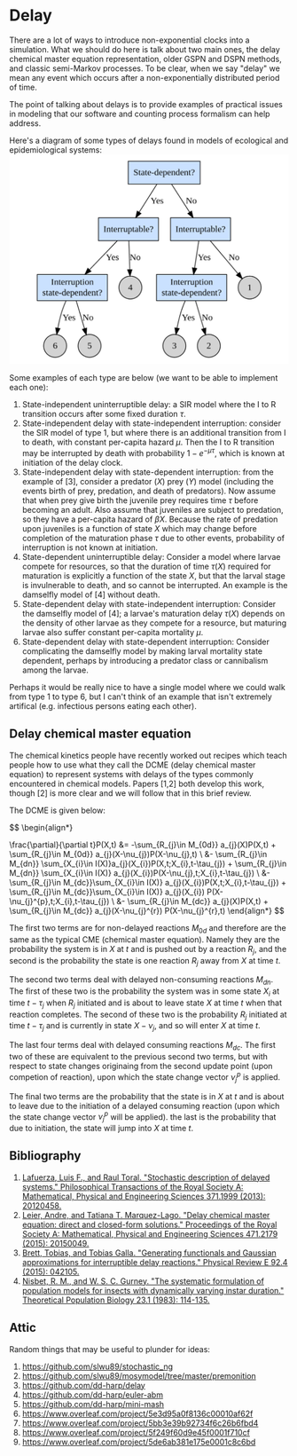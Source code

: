 # Delay

There are a lot of ways to introduce non-exponential clocks into a simulation. What we should do here is talk about two main ones, the delay chemical master equation representation, older GSPN and DSPN methods, and classic semi-Markov processes. To be clear, when we say "delay" we mean any event which occurs after a non-exponentially distributed period of time.

The point of talking about delays is to provide examples of practical issues in modeling that our software and counting process formalism can help address.

Here's a diagram of some types of delays found in models of ecological and epidemiological systems:
![](assets/delaydiagram.png)

Some examples of each type are below (we want to be able to implement each one):

  1. State-independent uninterruptible delay: a SIR model where the I to R transition occurs after some fixed duration $\tau$.
  2. State-independent delay with state-independent interruption: consider the SIR model of type 1, but where there is an additional transition from I to death, with constant per-capita hazard $\mu$. Then the I to R transition may be interrupted by death with probability $1-e^{-\mu\tau}$, which is known at initiation of the delay clock.
  3. State-independent delay with state-dependent interruption: from the example of [3], consider a predator ($X$) prey ($Y$) model (including the events birth of prey, predation, and death of predators). Now assume that when prey give birth the juvenile prey requires time $\tau$ before becoming an adult. Also assume that juveniles are subject to predation, so they have a per-capita hazard of $\beta X$. Because the rate of predation upon juveniles is a function of state $X$ which may change before completion of the maturation phase $\tau$ due to other events, probability of interruption is not known at initiation.
  4. State-dependent uninterruptible delay: Consider a model where larvae compete for resources, so that the duration of time $\tau(X)$ required for maturation is explicitly a function of the state $X$, but that the larval stage is invulnerable to death, and so cannot be interrupted. An example is the damselfly model of [4] without death.
  5. State-dependent delay with state-independent interruption: Consider the damselfly model of [4]; a larvae's maturation delay $\tau(X)$ depends on the density of other larvae as they compete for a resource, but maturing larvae also suffer constant per-capita mortality $\mu$.
  6. State-dependent delay with state-dependent interruption: Consider complicating the damselfly model by making larval mortality state dependent, perhaps by introducing a predator class or cannibalism among the larvae.

Perhaps it would be really nice to have a single model where we could walk from type 1 to type 6, but I can't think of an example that isn't extremely artifical (e.g. infectious persons eating each other).

## Delay chemical master equation

The chemical kinetics people have recently worked out recipes which teach people how to use what they call the DCME (delay chemical master equation) to represent systems with delays of the types commonly encountered in chemical models. Papers [1,2] both develop this work, though [2] is more clear and we will follow that in this brief review.

The DCME is given below:

$$
\begin{align*}

\frac{\partial}{\partial t}P(X,t) &= -\sum_{R_{j}\in M_{0d}} a_{j}(X)P(X,t) + \sum_{R_{j}\in M_{0d}} a_{j}(X-\nu_{j})P(X-\nu_{j},t) \\
&- \sum_{R_{j}\in M_{dn}} \sum_{X_{i}\in I(X)}a_{j}(X_{i})P(X,t;X_{i},t-\tau_{j}) + \sum_{R_{j}\in M_{dn}} \sum_{X_{i}\in I(X)} a_{j}(X_{i})P(X-\nu_{j},t;X_{i},t-\tau_{j}) \\
&- \sum_{R_{j}\in M_{dc}}\sum_{X_{i}\in I(X)} a_{j}(X_{i})P(X,t;X_{i},t-\tau_{j}) + \sum_{R_{j}\in M_{dc}}\sum_{X_{i}\in I(X)} a_{j}(X_{i}) P(X-\nu_{j}^{p},t;X_{i},t-\tau_{j}) \\
&- \sum_{R_{j}\in M_{dc}} a_{j}(X)P(X,t) + \sum_{R_{j}\in M_{dc}} a_{j}(X-\nu_{j}^{r}) P(X-\nu_{j}^{r},t)
\end{align*}
$$

The first two terms are for non-delayed reactions $M_{0d}$ and therefore are the same as the typical CME (chemical master equation). Namely they are the probability the system is in $X$ at $t$ and is pushed out by a reaction $R_{j}$, and the second is the probability the state is one reaction $R_{j}$ away from $X$ at time $t$.

The second two terms deal with delayed non-consuming reactions $M_{dn}$. The first of these two is the probability the system was in some state $X_{i}$ at time $t-\tau_{j}$ when $R_{j}$ initiated and is about to leave state $X$ at time $t$ when that reaction completes. The second of these two is the probability $R_{j}$ initiated at time $t-\tau_{j}$ and is currently in state $X-\nu_{j}$, and so will enter $X$ at time $t$.

The last four terms deal with delayed consuming reactions $M_{dc}$. The first two of these are equivalent to the previous second two terms, but with respect to state changes originaing from the second update point (upon competion of reaction), upon which the state change vector $\nu_{j}^{p}$ is applied.

The final two terms are the probability that the state is in $X$ at $t$ and is about to leave due to the initiation of a delayed consuming reaction (upon which the state change vector $\nu_{j}^{p}$ will be applied). the last is the probability that due to initiation, the state will jump into $X$ at time $t$.


## Bibliography

  1. [Lafuerza, Luis F., and Raul Toral. "Stochastic description of delayed systems." Philosophical Transactions of the Royal Society A: Mathematical, Physical and Engineering Sciences 371.1999 (2013): 20120458.](https://doi.org/10.1098/rsta.2012.0458)
  2. [Leier, Andre, and Tatiana T. Marquez-Lago. "Delay chemical master equation: direct and closed-form solutions." Proceedings of the Royal Society A: Mathematical, Physical and Engineering Sciences 471.2179 (2015): 20150049.](https://doi.org/10.1098/rspa.2015.0049)
  3. [Brett, Tobias, and Tobias Galla. "Generating functionals and Gaussian approximations for interruptible delay reactions." Physical Review E 92.4 (2015): 042105.](https://journals.aps.org/pre/abstract/10.1103/PhysRevE.92.042105)
  4. [Nisbet, R. M., and W. S. C. Gurney. "The systematic formulation of population models for insects with dynamically varying instar duration." Theoretical Population Biology 23.1 (1983): 114-135.](https://www.sciencedirect.com/science/article/pii/0040580983900084)


## Attic

Random things that may be useful to plunder for ideas:

  1. https://github.com/slwu89/stochastic_ng
  2. https://github.com/slwu89/mosymodel/tree/master/premonition
  3. https://github.com/dd-harp/delay
  4. https://github.com/dd-harp/euler-abm
  5. https://github.com/dd-harp/mini-mash
  6. https://www.overleaf.com/project/5e3d95a0f8136c00010af62f
  7. https://www.overleaf.com/project/5bb3e39b92734f6c26b6fbd4
  8. https://www.overleaf.com/project/5f249f60d9e45f0001f710cf
  9. https://www.overleaf.com/project/5de6ab381e175e0001c8c6bd